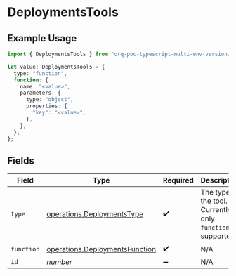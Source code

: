 # DeploymentsTools

## Example Usage

```typescript
import { DeploymentsTools } from "orq-poc-typescript-multi-env-version/models/operations";

let value: DeploymentsTools = {
  type: "function",
  function: {
    name: "<value>",
    parameters: {
      type: "object",
      properties: {
        "key": "<value>",
      },
    },
  },
};
```

## Fields

| Field                                                                            | Type                                                                             | Required                                                                         | Description                                                                      |
| -------------------------------------------------------------------------------- | -------------------------------------------------------------------------------- | -------------------------------------------------------------------------------- | -------------------------------------------------------------------------------- |
| `type`                                                                           | [operations.DeploymentsType](../../models/operations/deploymentstype.md)         | :heavy_check_mark:                                                               | The type of the tool. Currently, only `function` is supported.                   |
| `function`                                                                       | [operations.DeploymentsFunction](../../models/operations/deploymentsfunction.md) | :heavy_check_mark:                                                               | N/A                                                                              |
| `id`                                                                             | *number*                                                                         | :heavy_minus_sign:                                                               | N/A                                                                              |